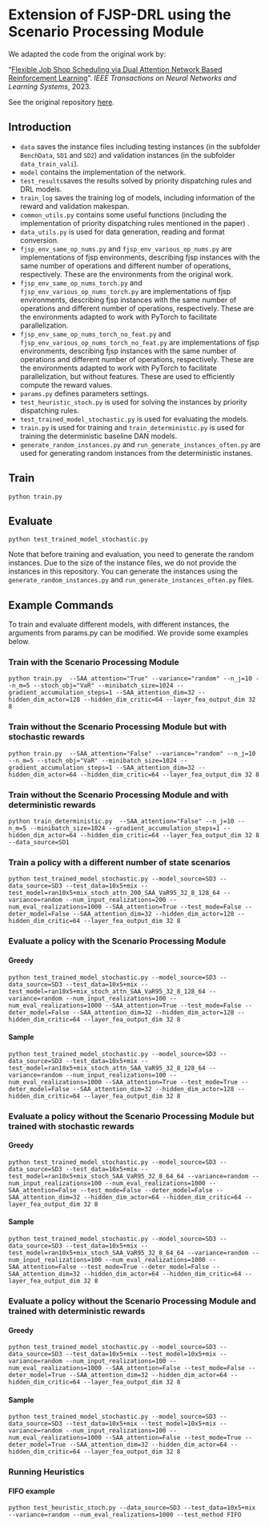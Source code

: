 # Extension of FJSP-DRL using the Scenario Processing Module

We adapted the code from the original work by:

“[Flexible Job Shop Scheduling via Dual Attention Network Based Reinforcement Learning](https://doi.org/10.1109/TNNLS.2023.3306421)”. *IEEE Transactions on Neural Networks and Learning Systems*, 2023.

See the original repository [here](https://github.com/wrqccc/FJSP-DRL).

## Introduction

- `data` saves the instance files including testing instances (in the subfolder `BenchData`, `SD1` and `SD2`) and validation instances (in the subfolder `data_train_vali`).
- `model` contains the implementation of the network.
- `test_results`saves the results solved by priority dispatching rules and DRL models.
- `train_log` saves the training log of models, including information of the reward and validation makespan.
- `common_utils.py` contains some useful functions (including the implementation of priority dispatching rules mentioned in the paper) .
- `data_utils.py` is used for data generation, reading and format conversion.
- `fjsp_env_same_op_nums.py` and `fjsp_env_various_op_nums.py` are implementations of fjsp environments, describing fjsp instances with the same number of operations and different number of operations, respectively. These are the environments from the original work.
- `fjsp_env_same_op_nums_torch.py` and `fjsp_env_various_op_nums_torch.py` are implementations of fjsp environments, describing fjsp instances with the same number of operations and different number of operations, respectively. These are the environments adapted to work with PyTorch to facilitate parallelization.
- `fjsp_env_same_op_nums_torch_no_feat.py` and `fjsp_env_various_op_nums_torch_no_feat.py` are implementations of fjsp environments, describing fjsp instances with the same number of operations and different number of operations, respectively. These are the environments adapted to work with PyTorch to facilitate parallelization, but without features. These are used to efficiently compute the reward values.
- `params.py` defines parameters settings.
- `test_heuristic_stoch.py` is used for solving the instances by priority dispatching rules.
- `test_trained_model_stochastic.py` is used for evaluating the models.
- `train.py` is used for training and `train_deterministic.py` is used for training the deterministic baseline DAN models.
- `generate_random_instances.py` and `run_generate_instances_often.py` are used for generating random instances from the deterministic instanes.

## Train

```commandline
python train.py
```

## Evaluate

```commandline
python test_trained_model_stochastic.py
```

Note that before training and evaluation, you need to generate the random instances. Due to the size of the instance files, we do not provide the instances in this repository. You can generate the instances using the `generate_random_instances.py` and `run_generate_instances_often.py` files.


## Example Commands
To train and evaluate different models, with different instances, the arguments from params.py can be modified. We provide some examples below.

### Train with the Scenario Processing Module

```commandline
python train.py  --SAA_attention="True" --variance="random" --n_j=10 --n_m=5 --stoch_obj="VaR" --minibatch_size=1024 --gradient_accumulation_steps=1 --SAA_attention_dim=32 --hidden_dim_actor=128 --hidden_dim_critic=64 --layer_fea_output_dim 32 8
```

### Train without the Scenario Processing Module but with stochastic rewards

```commandline
python train.py  --SAA_attention="False" --variance="random" --n_j=10 --n_m=5 --stoch_obj="VaR" --minibatch_size=1024 --gradient_accumulation_steps=1 --SAA_attention_dim=32 --hidden_dim_actor=64 --hidden_dim_critic=64 --layer_fea_output_dim 32 8
```

### Train without the Scenario Processing Module and with deterministic rewards

```commandline
python train_deterministic.py  --SAA_attention="False" --n_j=10 --n_m=5 --minibatch_size=1024 --gradient_accumulation_steps=1 --hidden_dim_actor=64 --hidden_dim_critic=64 --layer_fea_output_dim 32 8 --data_source=SD1
```

### Train a policy with a different number of state scenarios

```commandline
python test_trained_model_stochastic.py --model_source=SD3 --data_source=SD3 --test_data=10x5+mix --test_model=ran10x5+mix_stoch_attn_200_SAA_VaR95_32_8_128_64 --variance=random --num_input_realizations=200 --num_eval_realizations=1000 --SAA_attention=True --test_mode=False --deter_model=False --SAA_attention_dim=32 --hidden_dim_actor=128 --hidden_dim_critic=64 --layer_fea_output_dim 32 8
```


### Evaluate a policy with the Scenario Processing Module
#### Greedy
```commandline
python test_trained_model_stochastic.py --model_source=SD3 --data_source=SD3 --test_data=10x5+mix --test_model=ran10x5+mix_stoch_attn_SAA_VaR95_32_8_128_64 --variance=random --num_input_realizations=100 --num_eval_realizations=1000 --SAA_attention=True --test_mode=False --deter_model=False --SAA_attention_dim=32 --hidden_dim_actor=128 --hidden_dim_critic=64 --layer_fea_output_dim 32 8
```
#### Sample
```commandline
python test_trained_model_stochastic.py --model_source=SD3 --data_source=SD3 --test_data=10x5+mix --test_model=ran10x5+mix_stoch_attn_SAA_VaR95_32_8_128_64 --variance=random --num_input_realizations=100 --num_eval_realizations=1000 --SAA_attention=True --test_mode=True --deter_model=False --SAA_attention_dim=32 --hidden_dim_actor=128 --hidden_dim_critic=64 --layer_fea_output_dim 32 8
```

### Evaluate a policy without the Scenario Processing Module but trained with stochastic rewards
#### Greedy
```commandline
python test_trained_model_stochastic.py --model_source=SD3 --data_source=SD3 --test_data=10x5+mix --test_model=ran10x5+mix_stoch_SAA_VaR95_32_8_64_64 --variance=random --num_input_realizations=100 --num_eval_realizations=1000 --SAA_attention=False --test_mode=False --deter_model=False --SAA_attention_dim=32 --hidden_dim_actor=64 --hidden_dim_critic=64 --layer_fea_output_dim 32 8
```
#### Sample
```commandline
python test_trained_model_stochastic.py --model_source=SD3 --data_source=SD3 --test_data=10x5+mix --test_model=ran10x5+mix_stoch_SAA_VaR95_32_8_64_64 --variance=random --num_input_realizations=100 --num_eval_realizations=1000 --SAA_attention=False --test_mode=True --deter_model=False --SAA_attention_dim=32 --hidden_dim_actor=64 --hidden_dim_critic=64 --layer_fea_output_dim 32 8
```

### Evaluate a policy without the Scenario Processing Module and trained with deterministic rewards
#### Greedy
```commandline
python test_trained_model_stochastic.py --model_source=SD3 --data_source=SD3 --test_data=10x5+mix --test_model=10x5+mix --variance=random --num_input_realizations=100 --num_eval_realizations=1000 --SAA_attention=False --test_mode=False --deter_model=True --SAA_attention_dim=32 --hidden_dim_actor=64 --hidden_dim_critic=64 --layer_fea_output_dim 32 8
```
#### Sample
```commandline
python test_trained_model_stochastic.py --model_source=SD3 --data_source=SD3 --test_data=10x5+mix --test_model=10x5+mix --variance=random --num_input_realizations=100 --num_eval_realizations=1000 --SAA_attention=False --test_mode=True --deter_model=True --SAA_attention_dim=32 --hidden_dim_actor=64 --hidden_dim_critic=64 --layer_fea_output_dim 32 8
```

### Running Heuristics
#### FIFO example
```commandline
python test_heuristic_stoch.py --data_source=SD3 --test_data=10x5+mix --variance=random --num_eval_realizations=1000 --test_method FIFO